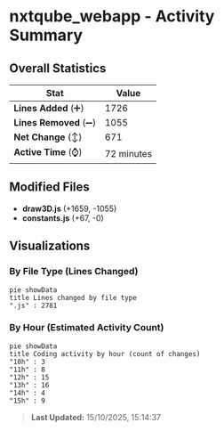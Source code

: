 # nxtqube_webapp - Activity Summary 

## Overall Statistics

| Stat                   | Value                                                             |
| ---------------------- | ----------------------------------------------------------------- |
| **Lines Added** (➕)   | 1726                                          |
| **Lines Removed** (➖) | 1055                                        |
| **Net Change** (↕)    | 671                |
| **Active Time** (⌚)   | 72 minutes |


## Modified Files
- **draw3D.js** (+1659, -1055)
- **constants.js** (+67, -0)

## Visualizations

### By File Type (Lines Changed)

```mermaid
pie showData
title Lines changed by file type
".js" : 2781
```

### By Hour (Estimated Activity Count)

```mermaid
pie showData
title Coding activity by hour (count of changes)
"10h" : 3
"11h" : 8
"12h" : 15
"13h" : 16
"14h" : 4
"15h" : 9
```


> **Last Updated:** 15/10/2025, 15:14:37